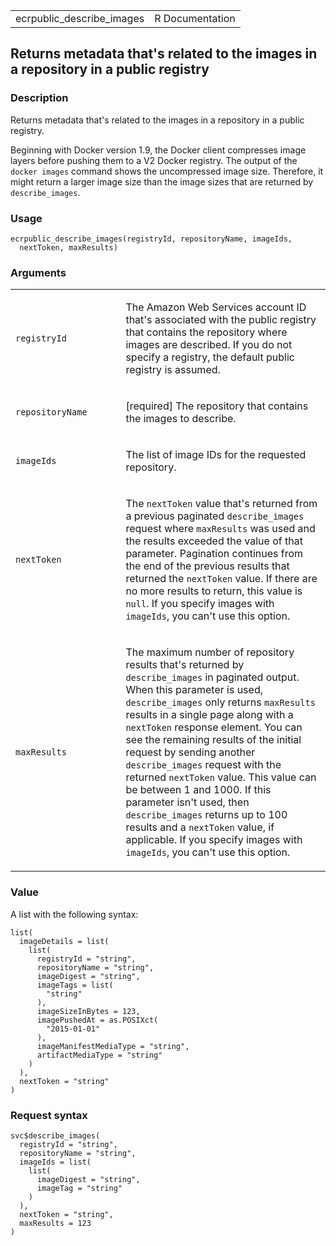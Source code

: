 <table style="width: 100%;">
<tbody>
<tr class="odd">
<td>ecrpublic_describe_images</td>
<td style="text-align: right;">R Documentation</td>
</tr>
</tbody>
</table>

## Returns metadata that's related to the images in a repository in a public registry

### Description

Returns metadata that's related to the images in a repository in a
public registry.

Beginning with Docker version 1.9, the Docker client compresses image
layers before pushing them to a V2 Docker registry. The output of the
`⁠docker images⁠` command shows the uncompressed image size. Therefore, it
might return a larger image size than the image sizes that are returned
by `describe_images`.

### Usage

    ecrpublic_describe_images(registryId, repositoryName, imageIds,
      nextToken, maxResults)

### Arguments

<table>
<colgroup>
<col style="width: 35%" />
<col style="width: 65%" />
</colgroup>
<tbody>
<tr class="odd">
<td><code
id="ecrpublic_describe_images_:_registryId">registryId</code></td>
<td><p>The Amazon Web Services account ID that's associated with the
public registry that contains the repository where images are described.
If you do not specify a registry, the default public registry is
assumed.</p></td>
</tr>
<tr class="even">
<td><code
id="ecrpublic_describe_images_:_repositoryName">repositoryName</code></td>
<td><p>[required] The repository that contains the images to
describe.</p></td>
</tr>
<tr class="odd">
<td><code id="ecrpublic_describe_images_:_imageIds">imageIds</code></td>
<td><p>The list of image IDs for the requested repository.</p></td>
</tr>
<tr class="even">
<td><code
id="ecrpublic_describe_images_:_nextToken">nextToken</code></td>
<td><p>The <code>nextToken</code> value that's returned from a previous
paginated <code>describe_images</code> request where
<code>maxResults</code> was used and the results exceeded the value of
that parameter. Pagination continues from the end of the previous
results that returned the <code>nextToken</code> value. If there are no
more results to return, this value is <code>null</code>. If you specify
images with <code>imageIds</code>, you can't use this option.</p></td>
</tr>
<tr class="odd">
<td><code
id="ecrpublic_describe_images_:_maxResults">maxResults</code></td>
<td><p>The maximum number of repository results that's returned by
<code>describe_images</code> in paginated output. When this parameter is
used, <code>describe_images</code> only returns <code>maxResults</code>
results in a single page along with a <code>nextToken</code> response
element. You can see the remaining results of the initial request by
sending another <code>describe_images</code> request with the returned
<code>nextToken</code> value. This value can be between 1 and 1000. If
this parameter isn't used, then <code>describe_images</code> returns up
to 100 results and a <code>nextToken</code> value, if applicable. If you
specify images with <code>imageIds</code>, you can't use this
option.</p></td>
</tr>
</tbody>
</table>

### Value

A list with the following syntax:

    list(
      imageDetails = list(
        list(
          registryId = "string",
          repositoryName = "string",
          imageDigest = "string",
          imageTags = list(
            "string"
          ),
          imageSizeInBytes = 123,
          imagePushedAt = as.POSIXct(
            "2015-01-01"
          ),
          imageManifestMediaType = "string",
          artifactMediaType = "string"
        )
      ),
      nextToken = "string"
    )

### Request syntax

    svc$describe_images(
      registryId = "string",
      repositoryName = "string",
      imageIds = list(
        list(
          imageDigest = "string",
          imageTag = "string"
        )
      ),
      nextToken = "string",
      maxResults = 123
    )

